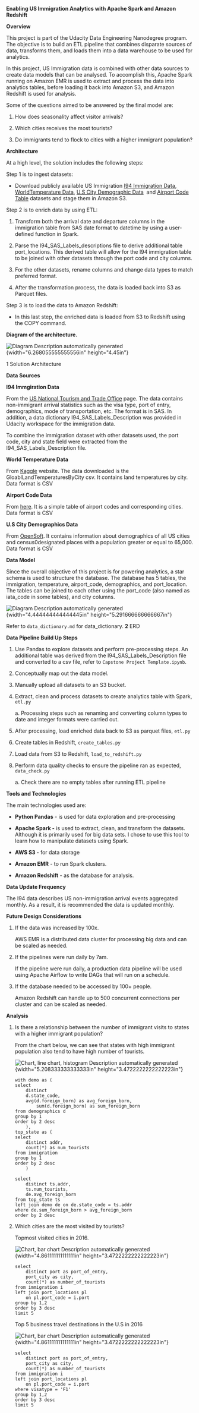 **Enabling US Immigration Analytics with Apache Spark and Amazon
Redshift**

**Overview**

This project is part of the Udacity Data Engineering Nanodegree program.
The objective is to build an ETL pipeline that combines disparate
sources of data, transforms them, and loads them into a data warehouse
to be used for analytics.

In this project, US Immigration data is combined with other data sources
to create data models that can be analysed. To accomplish this, Apache
Spark running on Amazon EMR is used to extract and process the data into
analytics tables, before loading it back into Amazon S3, and Amazon
Redshift is used for analysis.

Some of the questions aimed to be answered by the final model are:

1.  How does seasonality affect visitor arrivals?

2.  Which cities receives the most tourists?

3.  Do immigrants tend to flock to cities with a higher immigrant
    population?

**Architecture**

At a high level, the solution includes the following steps:

Step 1 is to ingest datasets:

-   Download publicly available US Immigration [I94 Immigration
    Data](https://www.trade.gov/national-travel-and-tourism-office),
    [WorldTemperature
    Data](https://www.kaggle.com/datasets/berkeleyearth/climate-change-earth-surface-temperature-data),
    [U.S City Demographic
    Data](https://public.opendatasoft.com/explore/dataset/us-cities-demographics/export/) 
    and [Airport Code
    Table](https://datahub.io/core/airport-codes#data) datasets and
    stage them in Amazon S3.

Step 2 is to enrich data by using ETL:

1.  Transform both the arrival date and departure columns in the
    immigration table from SAS date format to datetime by using a
    user-defined function in Spark.

2.  Parse the I94_SAS_Labels_descriptions file to derive additional
    table port_locations. This derived table will allow for the I94
    immigration table to be joined with other datasets through the port
    code and city columns.

3.  For the other datasets, rename columns and change data types to
    match preferred format.

4.  After the transformation process, the data is loaded back into S3 as
    Parquet files.

Step 3 is to load the data to Amazon Redshift:

-   In this last step, the enriched data is loaded from S3 to Redshift
    using the COPY command.

**Diagram of the architecture.**

![Diagram Description automatically
generated](./media/image1.jpg){width="6.268055555555556in"
height="4.45in"}

1 Solution Architecture

**Data Sources**

**I94 Immgiration Data**

From the [US National Tourism and Trade
Office](https://www.trade.gov/national-travel-and-tourism-office) page.
The data contains non-immigrant arrival statistics such as the visa
type, port of entry, demographics, mode of transportation, etc. The
format is in SAS. In addition, a data dictionary
I94_SAS_Labels_Description was provided in Udacity workspace for the
immigration data.

To combine the immigration dataset with other datasets used, the port
code, city and state field were extracted from the
I94_SAS_Labels_Description file.

**World Temperature Data**

From
[Kaggle](https://www.kaggle.com/datasets/berkeleyearth/climate-change-earth-surface-temperature-data)
website. The data downloaded is the GloablLandTemperaturesByCity csv. It
contains land temperatures by city. Data format is CSV

**Airport Code Data**

From [here](https://datahub.io/core/airport-codes#data). It is a simple
table of airport codes and corresponding cities. Data format is CSV

**U.S City Demographics Data**

From
[OpenSoft](https://public.opendatasoft.com/explore/dataset/us-cities-demographics/export/).
It contains information about demographics of all US cities and
census0designated places with a population greater or equal to 65,000.
Data format is CSV

**Data Model**

Since the overall objective of this project is for powering analytics, a
star schema is used to structure the database. The database has 5
tables, the immigration, temperature, airport_code, demographics, and
port_location. The tables can be joined to each other using the
port_code (also named as iata_code in some tables), and city columns.

![Diagram Description automatically
generated](./media/image2.png){width="4.444444444444445in"
height="5.291666666666667in"}

Refer to `data_dictionary.md` for data_dictionary.
**2** ERD

**Data Pipeline Build Up Steps**

1.  Use Pandas to explore datasets and perform pre-processing steps. An
    additional table was derived from the I94_SAS_Labels_Description
    file and converted to a csv file, refer to `Capstone Project
    Template.ipynb`.

2.  Conceptually map out the data model.

3.  Manually upload all datasets to an S3 bucket.

4.  Extract, clean and process datasets to create analytics table with
    Spark, `etl.py`

    a.  Processing steps such as renaming and converting column types to
        date and integer formats were carried out.

5.  After processing, load enriched data back to S3 as parquet files,
    `etl.py`

6.  Create tables in Redshift, `create_tables.py`

7.  Load data from S3 to Redshift, `load_to_redshift.py`

8.  Perform data quality checks to ensure the pipeline ran as expected,
    `data_check.py`

    a.  Check there are no empty tables after running ETL pipeline

**Tools and Technologies**

The main technologies used are:

-   **Python Pandas** - is used for data exploration and pre-processing

-   **Apache Spark -** is used to extract, clean, and transform the
    datasets. Although it is primarily used for big data sets. I chose
    to use this tool to learn how to manipulate datasets using Spark.

-   **AWS S3 -** for data storage

-   **Amazon EMR** - to run Spark clusters.

-   **Amazon Redshift** - as the database for analysis.

**Data Update Frequency**

The I94 data describes US non-immigration arrival events aggregated
monthly. As a result, it is recommended the data is updated monthly.

**Future Design Considerations**

1.  If the data was increased by 100x.

    AWS EMR is a distributed data cluster for processing big data and can be scaled as needed.

2.  If the pipelines were run daily by 7am.

    If the pipeline were run daily, a production data pipeline will be used using Apache Airflow to write DAGs that will run on a schedule.

3.  If the database needed to be accessed by 100+ people.

    Amazon Redshift can handle up to 500 concurrent connections per cluster and can be scaled as needed.

**Analysis**

1.  Is there a relationship between the number of immigrant visits to
    states with a higher immigrant population?

    From the chart below, we can see that states with high immigrant
    population also tend to have high number of tourists.

    ![Chart, line chart, histogram Description automatically
    generated](./media/image3.png){width="5.208333333333333in"
    height="3.4722222222222223in"}

    ```
    with demo as (
    select 
        distinct
        d.state_code,
        avg(d.foreign_born) as avg_foreign_born,
            sum(d.foreign_born) as sum_foreign_born
    from demographics d
    group by 1
    order by 2 desc
        ),
    top_state as (   
    select 
        distinct addr,
        count(*) as num_tourists
    from immigration 
    group by 1 
    order by 2 desc
        )
        
    select 
        distinct ts.addr,
        ts.num_tourists,
        de.avg_foreign_born
    from top_state ts 
    left join demo de on de.state_code = ts.addr
    where de.sum_foreign_born > avg_foreign_born
    order by 2 desc
    ```

2.  Which cities are the most visited by tourists?

    Topmost visited cities in 2016.

    ![Chart, bar chart Description automatically
    generated](./media/image4.png){width="4.861111111111111in"
    height="3.4722222222222223in"}

    ```
    select 
        distinct port as port_of_entry,
        port_city as city,
        count(*) as number_of_tourists
    from immigration i
    left join port_locations pl 
        on pl.port_code = i.port
    group by 1,2
    order by 3 desc
    limit 5
    ```

    Top 5 business travel destinations in the U.S in 2016

    ![Chart, bar chart Description automatically
    generated](./media/image5.png){width="4.861111111111111in"
    height="3.4722222222222223in"}

    ```
    select 
        distinct port as port_of_entry,
        port_city as city,
        count(*) as number_of_tourists
    from immigration i
    left join port_locations pl 
        on pl.port_code = i.port
    where visatype = 'F1'
    group by 1,2
    order by 3 desc
    limit 5
    ```